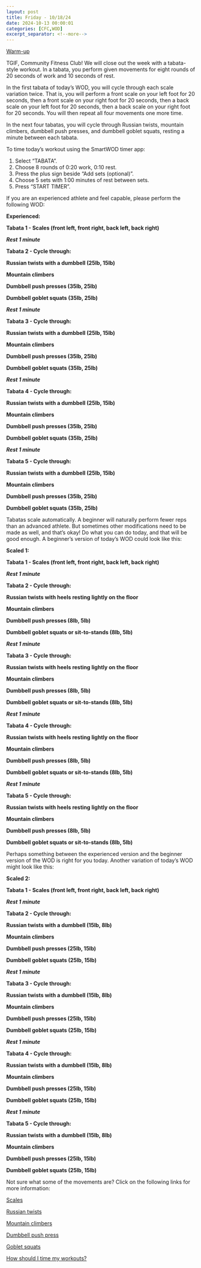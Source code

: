```yaml
---
layout: post
title: Friday - 10/18/24
date: 2024-10-13 00:00:01
categories: [CFC,WOD]
excerpt_separator: <!--more-->
---
```


[Warm-up](https://communityfitnessclub.wixsite.com/website/post/basic-full-body-warm-up)

TGIF, Community Fitness Club! We will close out the week with a tabata-style workout. In a tabata, you perform given movements for eight rounds of 20 seconds of work and 10 seconds of rest.

In the first tabata of today’s WOD, you will cycle through each scale variation twice. That is, you will perform a front scale on your left foot for 20 seconds, then a front scale on your right foot for 20 seconds, then a back scale on your left foot for 20 seconds, then a back scale on your right foot for 20 seconds. You will then repeat all four movements one more time.

In the next four tabatas, you will cycle through Russian twists, mountain climbers, dumbbell push presses, and dumbbell goblet squats, resting a minute between each tabata.

To time today’s workout using the SmartWOD timer app:
1. Select “TABATA”.
2. Choose 8 rounds of 0:20 work, 0:10 rest.
3. Press the plus sign beside “Add sets (optional)”.
4. Choose 5 sets with 1:00 minutes of rest between sets.
5. Press “START TIMER”.

If you are an experienced athlete and feel capable, please perform the following WOD:

**Experienced:**

**Tabata 1 - Scales (front left, front right, back left, back right)**

***Rest 1 minute***

**Tabata 2 - Cycle through:**

**Russian twists with a dumbbell (25lb, 15lb)**

**Mountain climbers**

**Dumbbell push presses (35lb, 25lb)**

**Dumbbell goblet squats (35lb, 25lb)**

***Rest 1 minute***

**Tabata 3 - Cycle through:**

**Russian twists with a dumbbell (25lb, 15lb)**

**Mountain climbers**

**Dumbbell push presses (35lb, 25lb)**

**Dumbbell goblet squats (35lb, 25lb)**

***Rest 1 minute***

**Tabata 4 - Cycle through:**

**Russian twists with a dumbbell (25lb, 15lb)**

**Mountain climbers**

**Dumbbell push presses (35lb, 25lb)**

**Dumbbell goblet squats (35lb, 25lb)**

***Rest 1 minute***

**Tabata 5 - Cycle through:**

**Russian twists with a dumbbell (25lb, 15lb)**

**Mountain climbers**

**Dumbbell push presses (35lb, 25lb)**

**Dumbbell goblet squats (35lb, 25lb)**
<!--more-->

Tabatas scale automatically. A beginner will naturally perform fewer reps than an advanced athlete. But sometimes other modifications need to be made as well, and that’s okay! Do what you can do today, and that will be good enough. A beginner’s version of today’s WOD could look like this:

**Scaled 1:**

**Tabata 1 - Scales (front left, front right, back left, back right)**

***Rest 1 minute***

**Tabata 2 - Cycle through:**

**Russian twists with heels resting lightly on the floor**

**Mountain climbers**

**Dumbbell push presses (8lb, 5lb)**

**Dumbbell goblet squats or sit-to-stands (8lb, 5lb)**

***Rest 1 minute***

**Tabata 3 - Cycle through:**

**Russian twists with heels resting lightly on the floor**

**Mountain climbers**

**Dumbbell push presses (8lb, 5lb)**

**Dumbbell goblet squats or sit-to-stands (8lb, 5lb)**

***Rest 1 minute***

**Tabata 4 - Cycle through:**

**Russian twists with heels resting lightly on the floor**

**Mountain climbers**

**Dumbbell push presses (8lb, 5lb)**

**Dumbbell goblet squats or sit-to-stands (8lb, 5lb)**

***Rest 1 minute***

**Tabata 5 - Cycle through:**

**Russian twists with heels resting lightly on the floor**

**Mountain climbers**

**Dumbbell push presses (8lb, 5lb)**

**Dumbbell goblet squats or sit-to-stands (8lb, 5lb)**

Perhaps something between the experienced version and the beginner version of the WOD is right for you today. Another variation of today’s WOD might look like this:

**Scaled 2:**

**Tabata 1 - Scales (front left, front right, back left, back right)**

***Rest 1 minute***

**Tabata 2 - Cycle through:**

**Russian twists with a dumbbell (15lb, 8lb)**

**Mountain climbers**

**Dumbbell push presses (25lb, 15lb)**

**Dumbbell goblet squats (25lb, 15lb)**

***Rest 1 minute***

**Tabata 3 - Cycle through:**

**Russian twists with a dumbbell (15lb, 8lb)**

**Mountain climbers**

**Dumbbell push presses (25lb, 15lb)**

**Dumbbell goblet squats (25lb, 15lb)**

***Rest 1 minute***

**Tabata 4 - Cycle through:**

**Russian twists with a dumbbell (15lb, 8lb)**

**Mountain climbers**

**Dumbbell push presses (25lb, 15lb)**

**Dumbbell goblet squats (25lb, 15lb)**

***Rest 1 minute***

**Tabata 5 - Cycle through:**

**Russian twists with a dumbbell (15lb, 8lb)**

**Mountain climbers**

**Dumbbell push presses (25lb, 15lb)**

**Dumbbell goblet squats (25lb, 15lb)**

Not sure what some of the movements are? Click on the following links for more information:

[Scales](https://communityfitnessclub.wixsite.com/website/post/scales)

[Russian twists](https://communityfitnessclub.wixsite.com/website/post/russian-twists)

[Mountain climbers](https://www.youtube.com/watch?v=nmwgirgXLYM)

[Dumbbell push press](https://communityfitnessclub.wixsite.com/website/post/dumbbell-push-press)

[Goblet squats](https://communityfitnessclub.wixsite.com/website/post/goblet-squats)

[How should I time my workouts?](https://communityfitnessclub.wixsite.com/website/post/how-should-i-time-my-workouts)
